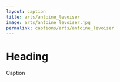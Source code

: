 ```yaml
---
layout: caption
title: arts/antoine_levoiser
image: arts/antoine_levoiser.jpg
permalink: captions/arts/antoine_levoiser
---
```

# Heading
Caption
